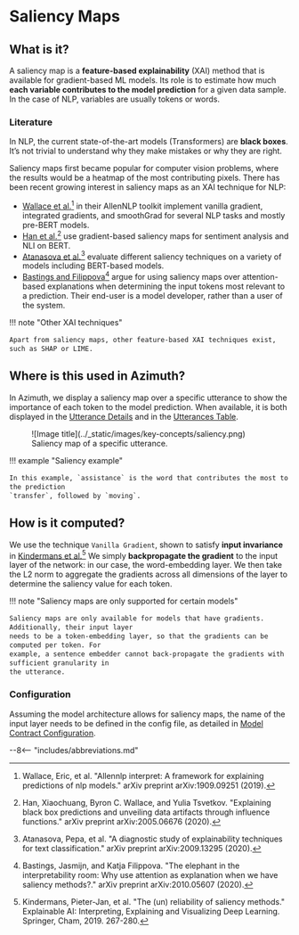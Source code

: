 # Saliency Maps

## What is it?

A saliency map is a **feature-based explainability** (XAI) method that is available for
gradient-based ML models. Its role is to estimate how much **each variable contributes to the model
prediction** for a given data sample. In the case of NLP, variables are usually tokens or words.

### Literature

In NLP, the current state-of-the-art models (Transformers) are **black boxes**. It’s not trivial to
understand why they make mistakes or why they are right.

Saliency maps first became popular for computer vision problems, where the results would be a
heatmap of the most contributing pixels. There has been recent growing interest in saliency maps as
an XAI technique for NLP:

* [Wallace et al.](https://arxiv.org/abs/1909.09251)[^1] in their AllenNLP toolkit implement vanilla
  gradient, integrated gradients, and smoothGrad for several NLP tasks and mostly pre-BERT models.
* [Han et al.](https://arxiv.org/abs/2005.06676)[^2] use gradient-based saliency maps for sentiment
  analysis and NLI on BERT.
* [Atanasova et al.](https://arxiv.org/abs/2009.13295)[^3] evaluate different saliency techniques on
  a variety of models including BERT-based models.
* [Bastings and Filippova](https://arxiv.org/abs/2010.05607)[^4] argue for using saliency maps over
  attention-based explanations when determining the input tokens most relevant to a prediction.
  Their end-user is a model developer, rather than a user of the system.

!!! note "Other XAI techniques"

    Apart from saliency maps, other feature-based XAI techniques exist, such as SHAP or LIME.

## Where is this used in Azimuth?

In Azimuth, we display a saliency map over a specific utterance to show the importance of each token
to the model prediction. When available, it is both displayed in
the [Utterance Details](../user-guide/exploration-space/utterance-details.md) and in
the [Utterances Table](../user-guide/exploration-space/utterance-details.md).

<figure markdown>
  ![Image title](../_static/images/key-concepts/saliency.png)
  <figcaption>Saliency map of a specific utterance.</figcaption>
</figure>

!!! example "Saliency example"

    In this example, `assistance` is the word that contributes the most to the prediction
    `transfer`, followed by `moving`.

## How is it computed?

We use the technique `Vanilla Gradient`, shown to satisfy **input invariance**
in [Kindermans et al.](https://arxiv.org/abs/1711.00867)[^5] We simply **backpropagate the
gradient** to the input layer of the network: in our case, the word-embedding layer. We then take
the L2 norm to aggregate the gradients across all dimensions of the layer to determine the saliency
value for each token.

!!! note "Saliency maps are only supported for certain models"

    Saliency maps are only available for models that have gradients. Additionally, their input layer
    needs to be a token-embedding layer, so that the gradients can be computed per token. For
    example, a sentence embedder cannot back-propagate the gradients with sufficient granularity in
    the utterance.

### Configuration

Assuming the model architecture allows for saliency maps, the name of the input layer needs to be
defined in the config file, as detailed in
[Model Contract Configuration](../reference/configuration/model_contract.md).

[^1]:Wallace, Eric, et al. "Allennlp interpret: A framework for explaining predictions of nlp
models." arXiv preprint arXiv:1909.09251 (2019).
[^2]:Han, Xiaochuang, Byron C. Wallace, and Yulia Tsvetkov. "Explaining black box predictions and
unveiling data artifacts through influence functions." arXiv preprint arXiv:2005.06676 (2020).
[^3]:Atanasova, Pepa, et al. "A diagnostic study of explainability techniques for text
classification." arXiv preprint arXiv:2009.13295 (2020).
[^4]:Bastings, Jasmijn, and Katja Filippova. "The elephant in the interpretability room: Why use
attention as explanation when we have saliency methods?." arXiv preprint arXiv:2010.05607 (2020).
[^5]: Kindermans, Pieter-Jan, et al. "The (un) reliability of saliency methods." Explainable AI:
Interpreting, Explaining and Visualizing Deep Learning. Springer, Cham, 2019. 267-280.

--8<-- "includes/abbreviations.md"
